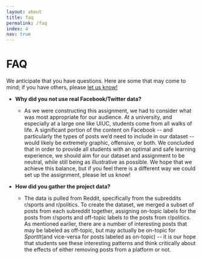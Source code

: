 ```yaml
---
layout: about
title: faq
permalink: /faq
index: 4
nav: true
---
```


# FAQ

We anticipate that you have questions. Here are some that may come to mind; if
you have others, please [let us know!](https://dylanirlbeck.github.io/ethical-moderation/contact/)

- **Why did you not use real Facebook/Twitter data?**
  - As we were constructing this assignment, we had to consider what was most appropriate for our audience. At a
    university, and especially at a large one like UIUC, students come from all walks of life. A significant portion
    of the content on Facebook -- and particularly the types of posts we’d need to include in our dataset -- would likely
    be extremely graphic, offensive, or both. We concluded that in order to provide all students with an optimal and safe
    learning experience, we should aim for our dataset and assignment to be neutral, while still being as illustrative as
    possible. We hope that we achieve this balance, but if you feel there is a different way we could set up the assignment,
    please let us know!

- **How did you gather the project data?**
  - The data is pulled from Reddit, specifically from the subreddits r/sports and r/politics. To
    create the dataset, we merged a subset of posts from each subreddit
    together, assigning on-topic labels for the posts from r/sports and
    off-topic labels to the posts from r/politics. As mentioned earlier, there
    are a number of interesting posts that may be labeled as off-topic, but may
    actually be on-topic for _SportIt_(and vice-versa for posts labeled as
    on-topic) -- it is our hope that students see
    these interesting patterns and think critically about the effects of
    either removing posts from a platform or not.
